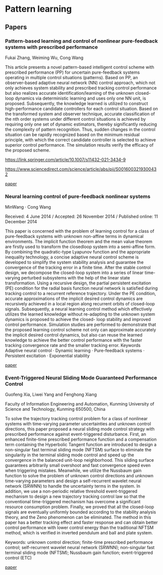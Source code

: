 # Pattern learning


## Papers
### Pattern-based learning and control of nonlinear pure-feedback systems with prescribed performance

Fukai Zhang, Weiming Wu, Cong Wang

This article presents a novel pattern-based intelligent control scheme with prescribed performance (PP) for uncertain pure-feedback systems operating in multiple control situations (patterns). Based on PP, an observer-based adaptive neural network (NN) control approach, which not only achieves system stability and prescribed tracking control performance but also realizes accurate identification/learning of the unknown closed-loop dynamics via deterministic learning and uses only one NN unit, is proposed. Subsequently, the knowledge learned is utilized to construct high-performance candidate controllers for each control situation. Based on the transformed system and observer technique, accurate classification of the nth order systems under different control situations is achieved by requiring only one set of dynamic estimators, thereby significantly reducing the complexity of pattern recognition. Thus, sudden changes in the control situation can be rapidly recognized based on the minimum residual principle, with which the correct candidate controller is selected to achieve superior control performance. The simulation results verify the efficacy of the proposed scheme.

https://link.springer.com/article/10.1007/s11432-021-3434-9

https://www.sciencedirect.com/science/article/abs/pii/S0016003219300432

[paper](res/112202.pdf)

### Neural learning control of pure-feedback nonlinear systems

MinWang · Cong Wang

Received: 4 June 2014 / Accepted: 26 November 2014 / Published online: 11 December 2014

This paper is concerned with the problem
of learning control for a class of pure-feedback systems
with unknown non-affine terms in dynamical environments.
The implicit function theorem and the mean
value theorem are firstly used to transform the closedloop
system into a semi-affine form. By combining the
quadratic-type Lyapunov function and the appropriate
inequality technology, a concise adaptive neural control
scheme is developed to simplify the system stability
analysis and guarantee the convergence of the tracking
error in a finite time. After the stable control design, we
decompose the closed-loop system into a series of linear
time-varying perturbed subsystems with the help
of the linear state transformation. Using a recursive
design, the partial persistent excitation (PE) condition
for the radial basis function neural network is satisfied
during tracking control to a recurrent reference
trajectory. Under the PE condition, accurate approximations
of the implicit desired control dynamics are
recursively achieved in a local region along recurrent
orbits of closed-loop signals. Subsequently, a neural
learning control method which effectively utilizes the
learned knowledge without re-adapting to the unknown
system dynamics is proposed to achieve the closed-
loop stability and improved control performance. Simulation
studies are performed to demonstrate that the
proposed learning control scheme not only can approximate
accurately the implicit desired control dynamics,
but also can reuse the learned knowledge to achieve
the better control performance with the faster tracking
convergence rate and the smaller tracking error.
Keywords Adaptive neural control ·
Dynamic learning · Pure-feedback systems ·
Persistent excitation · Exponential stability

[paper](res/2015ND.pdf)


### Event-Triggered Neural Sliding Mode Guaranteed Performance Control

Guofeng Xia, Liwei Yang and Fenghong Xiang 

Faculty of Information Engineering and Automation, Kunming University of Science and Technology,
Kunming 650500, China


 To solve the trajectory tracking control problem for a class of nonlinear systems with
  time-varying parameter uncertainties and unknown control directions, this paper proposed a neural
  sliding mode control strategy with prescribed performance against event-triggered disturbance. First,
  an enhanced finite-time prescribed performance function and a compensation term containing the
  Hyperbolic Tangent function are introduced to design a non-singular fast terminal sliding mode
  (NFTSM) surface to eliminate the singularity in the terminal sliding mode control and speed up the
  convergence in the balanced unit-loop neighborhood. This sliding surface guarantees arbitrarily
  small overshoot and fast convergence speed even when triggering mistakes. Meanwhile, we utilize
  the Nussbaum gain function to solve the problem of unknown control directions and unknown
  time-varying parameters and design a self-recurrent wavelet neural network (SRWNN) to handle the
  uncertainty terms in the system. In addition, we use a non-periodic relative threshold event-triggered
  mechanism to design a new trajectory tracking control law so that the conventional time-triggered
  mechanism has overcome a significant resource consumption problem. Finally, we proved that all
  the closed-loop signals are eventually uniformly bounded according to the stability analysis theory,
  and the Zeno phenomenon can be eliminated. The method in this paper has a better tracking effect
  and faster response and can obtain better control performance with lower control energy than the
  traditional NFTSM method, which is verified in inverted pendulum and ball and plate system.


  Keywords: unknown control direction; finite-time prescribed performance control; self-recurrent
  wavelet neural network (SRWNN); non-singular fast terminal sliding mode (NFTSM); Nussbaum
  gain function; event-triggered control (ETC)

[paper](res/processes-10-01742-v2.pdf)






